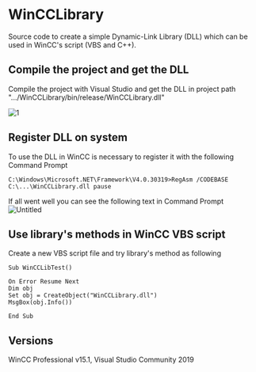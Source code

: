 # WinCCLibrary
Source code to create a simple Dynamic-Link Library (DLL) which can be used in WinCC's script (VBS and C++).


## Compile the project and get the DLL
Compile the project with Visual Studio and get the DLL in project path ".../WinCCLibrary/bin/release/WinCCLibrary.dll"

![1](https://user-images.githubusercontent.com/34168918/71070506-36110300-217b-11ea-8e75-1e860f18824d.png)



## Register DLL on system
To use the DLL in WinCC is necessary to register it with the following Command Prompt
```console
C:\Windows\Microsoft.NET\Framework\V4.0.30319>RegAsm /CODEBASE C:\...\WinCCLibrary.dll pause
```
If all went well you can see the following text in Command Prompt
![Untitled](https://user-images.githubusercontent.com/34168918/71071012-1e864a00-217c-11ea-8b9d-a84904b0d6bd.png)

## Use library's methods in WinCC VBS script
Create a new VBS script file and try library's method as following
```
Sub WinCCLibTest()

On Error Resume Next
Dim obj
Set obj = CreateObject("WinCCLibrary.dll")
MsgBox(obj.Info())

End Sub
```

## Versions
WinCC Professional v15.1, Visual Studio Community 2019
